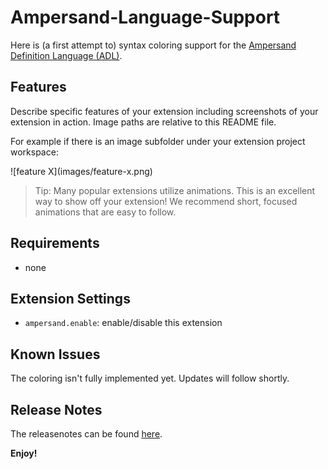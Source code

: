 # Ampersand-Language-Support

Here is (a first attempt to) syntax coloring support for the [Ampersand Definition Language (ADL)](http://ampersandtarski.github.io/).

## Features

Describe specific features of your extension including screenshots of your extension in action. Image paths are relative to this README file.

For example if there is an image subfolder under your extension project workspace:

\!\[feature X\]\(images/feature-x.png\)

> Tip: Many popular extensions utilize animations. This is an excellent way to show off your extension! We recommend short, focused animations that are easy to follow.

## Requirements

* none

## Extension Settings

* `ampersand.enable`: enable/disable this extension

## Known Issues

The coloring isn't fully implemented yet. Updates will follow shortly.

## Release Notes

The releasenotes can be found [here](./CHANGELOG.md).

**Enjoy!**
